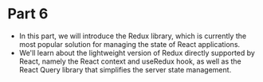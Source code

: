 # Part 6
- In this part, we will introduce the Redux library, which is currently the most popular solution for managing the state of React applications.
- We'll learn about the lightweight version of Redux directly supported by React, namely the React context and useRedux hook, as well as the React Query library that simplifies the server state management.
